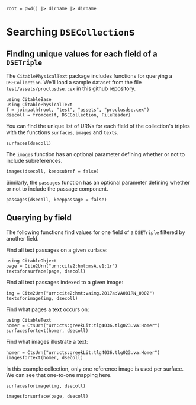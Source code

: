 ```@setup proclus
root = pwd() |> dirname |> dirname
```

# Searching `DSECollection`s


## Finding unique values for each field of a `DSETriple`

The `CitablePhysicalText` package includes functions for querying a `DSECollection`.  We'll load a sample dataset from the file `test/assets/proclusdse.cex` in this github repository.

```@example proclus
using CitableBase
using CitablePhysicalText
f = joinpath(root, "test", "assets", "proclusdse.cex")
dsecoll = fromcex(f, DSECollection, FileReader)
```

You can find the unique list of URNs for each field of the collection's triples with the functions `surfaces`, `images` and `texts`.

```@example proclus
surfaces(dsecoll)
```

The `images` function has an optional parameter defining whether or not to include subreferences.
```@example proclus
images(dsecoll, keepsubref = false)
```



Similarly, the `passages` function has an optional parameter defining whether or not to include the passage component.
```@example proclus
passages(dsecoll, keeppassage = false)
```


## Querying by field

The following functions find values for one field of a `DSETriple` filtered by another field.


Find all text passages on a given surface:

```@example proclus
using CitableObject
page = Cite2Urn("urn:cite2:hmt:msA.v1:1r")
textsforsurface(page, dsecoll)
```


Find all text passages indexed to a given image:

```@example proclus
img = Cite2Urn("urn:cite2:hmt:vaimg.2017a:VA001RN_0002")
textsforimage(img, dsecoll)
```

Find what pages a text occurs on:
```@example proclus
using CitableText
homer = CtsUrn("urn:cts:greekLit:tlg4036.tlg023.va:Homer")
surfacesfortext(homer, dsecoll)
```

Find what images illustrate a text:
```@example proclus
homer = CtsUrn("urn:cts:greekLit:tlg4036.tlg023.va:Homer")
imagesfortext(homer, dsecoll)
```

In this example collection, only one reference image is used per surface. We can see that one-to-one mapping here.


```@example proclus
surfacesforimage(img, dsecoll)
```

```@example proclus
imagesforsurface(page, dsecoll)
```

